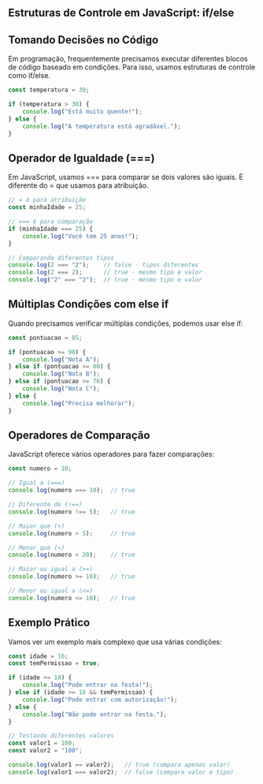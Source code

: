 ## Estruturas de Controle em JavaScript: if/else

## Tomando Decisões no Código
Em programação, frequentemente precisamos executar diferentes blocos de código baseado em condições. Para isso, usamos estruturas de controle como if/else.

```javascript
const temperatura = 30;

if (temperatura > 30) {
    console.log("Está muito quente!");
} else {
    console.log("A temperatura está agradável.");
}
```

## Operador de Igualdade (===)
Em JavaScript, usamos === para comparar se dois valores são iguais. É diferente do = que usamos para atribuição.

```javascript
// = é para atribuição
const minhaIdade = 25;

// === é para comparação
if (minhaIdade === 25) {
    console.log("Você tem 25 anos!");
}

// Comparando diferentes tipos
console.log(2 === "2");    // false - tipos diferentes
console.log(2 === 2);      // true - mesmo tipo e valor
console.log("2" === "2");  // true - mesmo tipo e valor
```

## Múltiplas Condições com else if
Quando precisamos verificar múltiplas condições, podemos usar else if:

```javascript
const pontuacao = 85;

if (pontuacao >= 90) {
    console.log("Nota A");
} else if (pontuacao >= 80) {
    console.log("Nota B");
} else if (pontuacao >= 70) {
    console.log("Nota C");
} else {
    console.log("Precisa melhorar");
}
```

## Operadores de Comparação
JavaScript oferece vários operadores para fazer comparações:

```javascript
const numero = 10;

// Igual a (===)
console.log(numero === 10);  // true

// Diferente de (!==)
console.log(numero !== 5);   // true

// Maior que (>)
console.log(numero > 5);     // true

// Menor que (<)
console.log(numero < 20);    // true

// Maior ou igual a (>=)
console.log(numero >= 10);   // true

// Menor ou igual a (<=)
console.log(numero <= 10);   // true
```

## Exemplo Prático
Vamos ver um exemplo mais complexo que usa várias condições:

```javascript
const idade = 16;
const temPermissao = true;

if (idade >= 18) {
    console.log("Pode entrar na festa!");
} else if (idade >= 16 && temPermissao) {
    console.log("Pode entrar com autorização!");
} else {
    console.log("Não pode entrar na festa.");
}

// Testando diferentes valores
const valor1 = 100;
const valor2 = "100";

console.log(valor1 == valor2);   // true (compara apenas valor)
console.log(valor1 === valor2);  // false (compara valor e tipo)
```